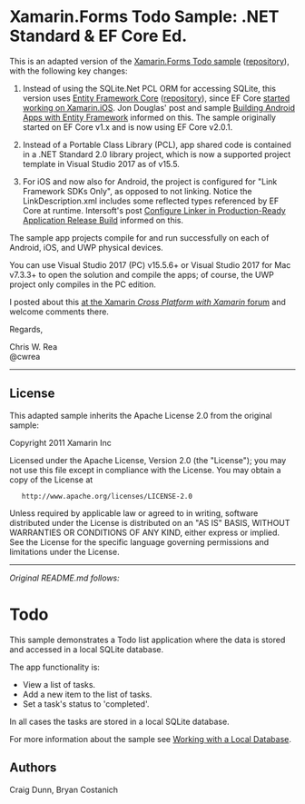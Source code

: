 
Xamarin.Forms Todo Sample: .NET Standard &amp; EF Core Ed.
==========================================================
  
This is an adapted version of the [Xamarin.Forms Todo sample](https://developer.xamarin.com/samples/xamarin-forms/Todo/) ([repository](https://github.com/xamarin/xamarin-forms-samples/tree/master/Todo)), with the following key changes:

1. Instead of using the SQLite.Net PCL ORM for accessing SQLite, this version uses [Entity Framework Core](https://docs.microsoft.com/en-us/ef/core/) ([repository](https://github.com/aspnet/EntityFramework)), since EF Core [started working on Xamarin.iOS](https://github.com/aspnet/EntityFramework/issues/7158). Jon Douglas' post and sample [Building Android Apps with Entity Framework](https://blog.xamarin.com/building-android-apps-with-entity-framework/) informed on this. The sample originally started on EF Core v1.x and is now using EF Core v2.0.1.

2. Instead of a Portable Class Library (PCL), app shared code is contained in a .NET Standard 2.0 library project, which is now a supported project template in Visual Studio 2017 as of v15.5.

3. For iOS and now also for Android, the project is configured for "Link Framework SDKs Only", as opposed to not linking. Notice the LinkDescription.xml includes some reflected types referenced by EF Core at runtime. Intersoft's post [Configure Linker in Production-Ready Application Release Build](http://developer.intersoftsolutions.com/display/crosslight/Configure+Linker+in+Production-Ready+Application+Release+Build) informed on this.

The sample app projects compile for and run successfully on each of Android, iOS, and UWP physical devices. 

You can use Visual Studio 2017 (PC) v15.5.6+ or Visual Studio 2017 for Mac v7.3.3+ to open the solution and compile the apps; of course, the UWP project only compiles in the PC edition.

I posted about this [at the Xamarin *Cross Platform with Xamarin* forum](https://forums.xamarin.com/discussion/95916/works-xamarin-forms-net-standard-entity-framework-core-for-sqlite-on-ios-android-uwp) and welcome comments there.

Regards,

Chris W. Rea  
@cwrea

---

License
-------

This adapted sample inherits the Apache License 2.0 from the original sample:

   Copyright 2011 Xamarin Inc

   Licensed under the Apache License, Version 2.0 (the "License");
   you may not use this file except in compliance with the License.
   You may obtain a copy of the License at

       http://www.apache.org/licenses/LICENSE-2.0

   Unless required by applicable law or agreed to in writing, software
   distributed under the License is distributed on an "AS IS" BASIS,
   WITHOUT WARRANTIES OR CONDITIONS OF ANY KIND, either express or implied.
   See the License for the specific language governing permissions and
   limitations under the License.

---

*Original README.md follows:*

Todo
====

This sample demonstrates a Todo list application where the data is stored and accessed in a local SQLite database.

The app functionality is:

- View a list of tasks.
- Add a new item to the list of tasks.
- Set a task's status to 'completed'.

In all cases the tasks are stored in a local SQLite database.

For more information about the sample see [Working with a Local Database](https://developer.xamarin.com/guides/xamarin-forms/working-with/databases/).

Authors
-------

Craig Dunn, Bryan Costanich
